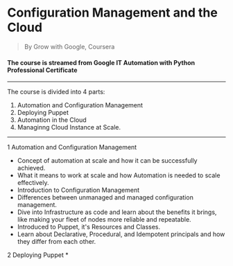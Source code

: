 # Configuration Management and the Cloud 
> By Grow with Google, Coursera
#### The course is streamed from Google IT Automation with Python Professional Certificate 
--- 
The course is divided into 4 parts:
1. Automation and Configuration Management
2. Deploying Puppet
3. Automation in the Cloud
4. Managinng Cloud Instance at Scale.
---

1 Automation and Configuration Management
  * Concept of automation at scale and how it can be successfully achieved.
  * What it means to work at scale and how Automation is needed to scale effectively.
  * Introduction to Configuration Management
  * Differences between unmanaged and managed configuration management.
  * Dive into Infrastructure as code and learn about the benefits it brings, like making your fleet of nodes more reliable and               repeatable.
  * Introduced to Puppet, it's Resources and Classes.
  * Learn about Declarative, Procedural, and Idempotent principals and how they differ from each other.

2 Deploying Puppet
  * 
